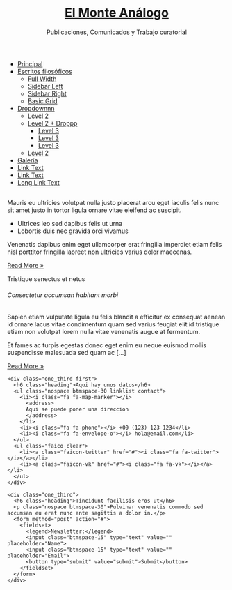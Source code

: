 <html lang="es">
<head>
<title>El Monte Análogo</title>
<meta charset="utf-8">
<meta name="viewport" content="width=device-width, initial-scale=1.0, maximum-scale=2.0, user-scalable=yes">
<meta name="description" content="Publicaciones, Comunicados y Trabajo curatorial">
<meta name="author" content="Carlos Ramírez" >
<link href="layout.css" rel="stylesheet" type="text/css" media="all">
</head>

<!--Aqui puedo cambiar los nombres de id y la class pero hay que cambiarlos tambien en la css stylesheet tambien 
y esto aplica para todo, tambien deberia cambiar el titulo por una imagen tipo banner-->

<div class="wrapper row1">
  <header id="header" class="hoc clear"> 
    <h1><a href="index.html">El Monte Análogo</a></h1>
    <p>Publicaciones, Comunicados y Trabajo curatorial</p>
  </header>
</div>

<!--Aqui esta el menu de navegación-->
<div class="wrapper row4">
  <nav id="mainav" class="hoc clear"> 
    <ul class="clear">
      <li class="active"><a href="index.html">Principal</a></li>
      <li><a class="drop" href="#">Escritos filosóficos</a>
        <ul>
          <li><a href="pages/full-width.html">Full Width</a></li>
          <li><a href="pages/sidebar-left.html">Sidebar Left</a></li>
          <li><a href="pages/sidebar-right.html">Sidebar Right</a></li>
          <li><a href="pages/basic-grid.html">Basic Grid</a></li>
        </ul>
      </li>
      <li><a class="drop" href="#">Dropdownnn</a>
        <ul>
          <li><a href="#">Level 2</a></li>
          <li><a class="drop" href="#">Level 2 + Droppp</a>
            <ul>
              <li><a href="#">Level 3</a></li>
              <li><a href="#">Level 3</a></li>
              <li><a href="#">Level 3</a></li>
            </ul>
          </li>
          <li><a href="#">Level 2</a></li>
        </ul>
      </li>
      <li><a href="pages/gallery.html">Galería</a></li>
      <li><a href="#">Link Text</a></li>
      <li><a href="#">Link Text</a></li>
      <li><a href="#">Long Link Text</a></li>
    </ul>
  </nav>
</div>

<!-- Primer Artículo con imagen de fondo -->
<div class="wrapper bgded" style="background-image:url('images/demo/backgrounds/02.png');">
  <div class="hoc split clear">
    <section> 
      <h2 class="heading"></h2>
      <p>Mauris eu ultricies volutpat nulla justo placerat arcu eget iaculis felis nunc sit amet justo in tortor ligula ornare vitae eleifend ac suscipit.</p>
      <ul class="fa-ul">
        <li><i class="fa-li fa fa-check-circle"></i> Ultrices leo sed dapibus felis ut urna</li>
        <li><i class="fa-li fa fa-check-circle"></i> Lobortis duis nec gravida orci vivamus</li>
      </ul>
      <p class="btmspace-30">Venenatis dapibus enim eget ullamcorper erat fringilla imperdiet etiam felis nisl porttitor fringilla laoreet non ultricies varius dolor maecenas.</p>
      <footer><a class="btn" href="#">Read More &raquo;</a></footer>
    </section>
  </div>
</div>

<!--Segundo Articulo sin imagen de fondo -->
<div class="wrapper row3">
  <section class="hoc container clear"> 
       <div class="group">
      <div class="one_half first">
        <p class="font-xs">Tristique senectus et netus</p>
        <h6 class="heading font-x3">Consectetur accumsan habitant morbi</h6>
        <p>Sapien etiam vulputate ligula eu felis blandit a efficitur ex consequat aenean id ornare lacus vitae condimentum quam sed varius feugiat elit id tristique etiam non volutpat lorem nulla vitae venenatis augue at fermentum.</p>
        <p>Et fames ac turpis egestas donec eget enim eu neque euismod mollis suspendisse malesuada sed quam ac [&hellip;]</p>
        <footer><a href="#">Read More &raquo;</a></footer>
      </div>
      <div class="one_half"><a href="#"><img src="images/demo/480x360.png" alt=""></a></div>
    </div>
  </section>
</div>

<!-- Un footer osea un hastaabajo -->
<div class="wrapper row4">
  <footer id="footer" class="hoc clear"> 

<!-- Datos de contacto -->
    <div class="one_third first">
      <h6 class="heading">Aqui hay unos datos</h6>
      <ul class="nospace btmspace-30 linklist contact">
        <li><i class="fa fa-map-marker"></i>
          <address>
          Aqui se puede poner una direccion
          </address>
        </li>
        <li><i class="fa fa-phone"></i> +00 (123) 123 1234</li>
        <li><i class="fa fa-envelope-o"></i> hola@email.com</li>
      </ul>
      <ul class="faico clear">
        <li><a class="faicon-twitter" href="#"><i class="fa fa-twitter"></i></a></li>
        <li><a class="faicon-vk" href="#"><i class="fa fa-vk"></i></a></li>
      </ul>
    </div>

<!-- Para que se suscriban a mi newsletter y asi -->
    <div class="one_third">
      <h6 class="heading">Tincidunt facilisis eros ut</h6>
      <p class="nospace btmspace-30">Pulvinar venenatis commodo sed accumsan eu erat nunc ante sagittis a dolor in.</p>
      <form method="post" action="#">
        <fieldset>
          <legend>Newsletter:</legend>
          <input class="btmspace-15" type="text" value="" placeholder="Name">
          <input class="btmspace-15" type="text" value="" placeholder="Email">
          <button type="submit" value="submit">Submit</button>
        </fieldset>
      </form>
    </div>

  </footer>
</div>

<!-- JAVASCRIPTS -->
<script src="layout/scripts/jquery.min.js"></script>
<script src="layout/scripts/jquery.backtotop.js"></script>
<script src="layout/scripts/jquery.mobilemenu.js"></script>

</html>



